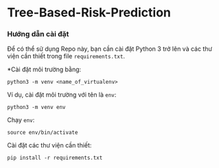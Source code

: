 # Tree-Based-Risk-Prediction

### Hướng dẫn cài đặt 

Để có thể sử dụng Repo này, bạn cần cài đặt Python 3 trở lên và các thư viện cần thiết trong file `requirements.txt`.

*Cài đặt môi trường bằng:

```
python3 -m venv <name_of_virtualenv>
```

Ví dụ, cài đặt môi trường với tên là `env`:
```
python3 -m venv env
```

Chạy `env`:
```
source env/bin/activate
```

Cài đặt các thư viện cần thiết:
```
pip install -r requirements.txt
```
